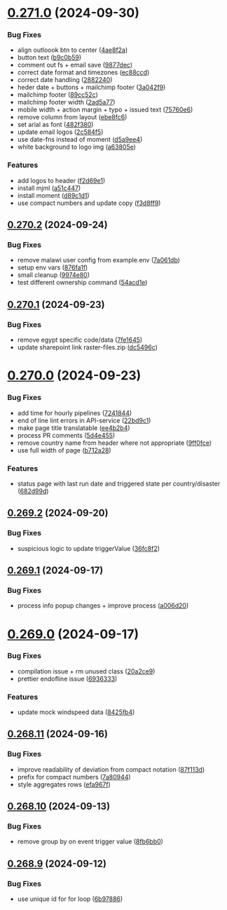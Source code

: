 # [0.271.0](https://github.com/rodekruis/IBF-system/compare/v0.270.2...v0.271.0) (2024-09-30)


### Bug Fixes

* align outloook btn to center ([4ae8f2a](https://github.com/rodekruis/IBF-system/commit/4ae8f2a6dbb06375f86cdbb5380b88cd46f428be))
* button text ([b9c0b59](https://github.com/rodekruis/IBF-system/commit/b9c0b597e1e7f0042060d7b161ccd121858632ad))
* comment out fs + email save ([9877dec](https://github.com/rodekruis/IBF-system/commit/9877decac6ddbe626dd619769edd4ee239b9a672))
* correct date format and timezones ([ec88ccd](https://github.com/rodekruis/IBF-system/commit/ec88ccdc9476ce89069f42fb1d203f1d5bf0f60d))
* correct date handling ([2882240](https://github.com/rodekruis/IBF-system/commit/2882240d60e5507d2ac60375c7d279faeb1164fb))
* heder date + buttons + mailchimp footer ([3a042f9](https://github.com/rodekruis/IBF-system/commit/3a042f9e48408f80cebf93fe39e3747f25ff7ad0))
* mailchimp footer ([89cc52c](https://github.com/rodekruis/IBF-system/commit/89cc52ce10b603fc5592b2031eb01bdabf672426))
* mailchimp footer width ([2ad5a77](https://github.com/rodekruis/IBF-system/commit/2ad5a77ecbda452ec673ea98d47023e34fd312f8))
* mobile width + action margin + typo + issued text ([75760e6](https://github.com/rodekruis/IBF-system/commit/75760e6270c9618c752f0e7d21ba8ef5a3d91e77))
* remove column from layout ([ebe8fc6](https://github.com/rodekruis/IBF-system/commit/ebe8fc6f5d49298afb5ede9972cd401769a4f417))
* set arial as font ([482f380](https://github.com/rodekruis/IBF-system/commit/482f3801bfe410e2a2b3a4f6d11ef2147f6d3f3b))
* update email logos ([2c584f5](https://github.com/rodekruis/IBF-system/commit/2c584f578f4d6a1bc4e3a845590611f8e290a883))
* use date-fns instead of moment ([d5a9ee4](https://github.com/rodekruis/IBF-system/commit/d5a9ee43e433630e57ba44ac25a657c560c941f8))
* white background to logo img ([a63805e](https://github.com/rodekruis/IBF-system/commit/a63805e80e108f744d9f08e5ff2c39c7941f3858))


### Features

* add logos to header ([f2d69e1](https://github.com/rodekruis/IBF-system/commit/f2d69e1e066fdd6f70eb9634034be7f2266404aa))
* install mjml ([a51c447](https://github.com/rodekruis/IBF-system/commit/a51c4476b1e5b3261eb97d853fcf439cb64b4a35))
* install moment ([d89c1d1](https://github.com/rodekruis/IBF-system/commit/d89c1d16e884f7d222b0ccacefd1831b39c90cda))
* use compact numbers and update copy ([f3d8ff9](https://github.com/rodekruis/IBF-system/commit/f3d8ff966f601f66eaa710122d1b2c8267407c2e))



## [0.270.2](https://github.com/rodekruis/IBF-system/compare/v0.270.1...v0.270.2) (2024-09-24)


### Bug Fixes

* remove malawi user config from example.env ([7a061db](https://github.com/rodekruis/IBF-system/commit/7a061db43216ca51a95ad83bbd6f407167986993))
* setup env vars ([876fa1f](https://github.com/rodekruis/IBF-system/commit/876fa1f3e8043503ff1527f9e528245004e61c5a))
* small cleanup ([9974e80](https://github.com/rodekruis/IBF-system/commit/9974e80404b623a37c864279970d26b62a94d9d1))
* test different ownership command ([54acd1e](https://github.com/rodekruis/IBF-system/commit/54acd1e12bf7d3c2cf07729a6ea6b0e19ee9dfbd))



## [0.270.1](https://github.com/rodekruis/IBF-system/compare/v0.270.0...v0.270.1) (2024-09-23)


### Bug Fixes

* remove egypt specific code/data ([7fe1645](https://github.com/rodekruis/IBF-system/commit/7fe164593f683a49c28a7b2576955abb04e00cef))
* update sharepoint link raster-files.zip ([dc5496c](https://github.com/rodekruis/IBF-system/commit/dc5496ce4206b5f9e81f3195949dedfbaf4a236e))



# [0.270.0](https://github.com/rodekruis/IBF-system/compare/v0.269.2...v0.270.0) (2024-09-23)


### Bug Fixes

* add time for hourly pipelines ([7241844](https://github.com/rodekruis/IBF-system/commit/72418447077b99b4be5b0b902a65c6deb17a1913))
* end of line lint errors in API-service ([22bd9c1](https://github.com/rodekruis/IBF-system/commit/22bd9c173d3ebcfdf87b11d252dfc07f8828241e))
* make page title translatable ([ee4b2b4](https://github.com/rodekruis/IBF-system/commit/ee4b2b4fc5af201b9a865adb14ddb4bd484e6995))
* process PR comments ([5d4e455](https://github.com/rodekruis/IBF-system/commit/5d4e45594487b2318e47a9d70e3599b2edafbdfc))
* remove country name from header where not appropriate ([9ff0fce](https://github.com/rodekruis/IBF-system/commit/9ff0fce88149ce8f6070153d9899db52ba7aa84b))
* use full width of page ([b712a28](https://github.com/rodekruis/IBF-system/commit/b712a283abba0a5fcedec9f2dd19f908034d6c57))


### Features

* status page with last run date and triggered state per country/disaster ([682d99d](https://github.com/rodekruis/IBF-system/commit/682d99d8a3f184ae3db1f5a3aa104a5fd9767fd3))



## [0.269.2](https://github.com/rodekruis/IBF-system/compare/v0.269.1...v0.269.2) (2024-09-20)


### Bug Fixes

* suspicious logic to update triggerValue ([36fc8f2](https://github.com/rodekruis/IBF-system/commit/36fc8f27fa3601aec10884a3df4884ee7d95b48d))



## [0.269.1](https://github.com/rodekruis/IBF-system/compare/v0.269.0...v0.269.1) (2024-09-17)


### Bug Fixes

* process info popup changes + improve process ([a006d20](https://github.com/rodekruis/IBF-system/commit/a006d2077778bc8e279948db591e3d4ed2005b36))



# [0.269.0](https://github.com/rodekruis/IBF-system/compare/v0.268.11...v0.269.0) (2024-09-17)


### Bug Fixes

* compilation issue + rm unused class ([20a2ce9](https://github.com/rodekruis/IBF-system/commit/20a2ce9dbcd4795460d6e5f33cea4c2dbd7e72c9))
* prettier endofline issue ([6936333](https://github.com/rodekruis/IBF-system/commit/6936333c932fa3f7a74dba7d44e5219c428cee52))


### Features

* update mock windspeed data ([8425fb4](https://github.com/rodekruis/IBF-system/commit/8425fb4d284ac2aed01185cc67c798fba6d9b7a8))



## [0.268.11](https://github.com/rodekruis/IBF-system/compare/v0.268.10...v0.268.11) (2024-09-16)


### Bug Fixes

* improve readability of deviation from compact notation ([87f113d](https://github.com/rodekruis/IBF-system/commit/87f113db10f2b9ed79d7095fbbbbaed0ab177f09))
* prefix for compact numbers ([7a80944](https://github.com/rodekruis/IBF-system/commit/7a809441254fa3f90ca4fd884513bf7e7b99eb51))
* style aggregates rows ([efa967f](https://github.com/rodekruis/IBF-system/commit/efa967fb0b1dbc553c0f8619ab548a1a75df65a7))



## [0.268.10](https://github.com/rodekruis/IBF-system/compare/v0.268.9...v0.268.10) (2024-09-13)


### Bug Fixes

* remove group by on event trigger value ([8fb6bb0](https://github.com/rodekruis/IBF-system/commit/8fb6bb04120bccb57682cca504cd3580400f5595))



## [0.268.9](https://github.com/rodekruis/IBF-system/compare/v0.268.8...v0.268.9) (2024-09-12)


### Bug Fixes

* use unique id for for loop ([6b97886](https://github.com/rodekruis/IBF-system/commit/6b97886b1f088e2827f3a756cfdb7bf22c0730e2))



